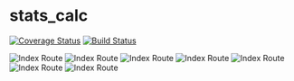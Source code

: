 # stats_calc
<a href='https://coveralls.io/github/jag94/indiv_calc?branch=master'><img src='https://coveralls.io/repos/github/jag94/indiv_calc/badge.svg?branch=master' alt='Coverage Status' /></a>
[![Build Status](https://travis-ci.com/jag94/indiv_calc.svg?branch=master)](https://travis-ci.com/jag94/indiv_calc)


![Index Route](o1.png)
![Index Route](o2.png)
![Index Route](o3.png)
![Index Route](o4.png)
![Index Route](o5.png)
![Index Route](o6.png)
![Index Route](o7.png)
